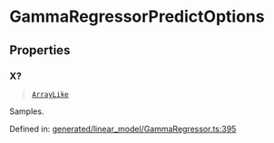 # GammaRegressorPredictOptions

## Properties

### X?

> [`ArrayLike`](../types/ArrayLike.md)

Samples.

Defined in:  [generated/linear\_model/GammaRegressor.ts:395](https://github.com/transitive-bullshit/scikit-learn-ts/blob/92ab806/packages/sklearn/src/generated/linear_model/GammaRegressor.ts#L395)
